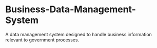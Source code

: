 # Business-Data-Management-System
A data management system designed to handle business information relevant to government processes.
